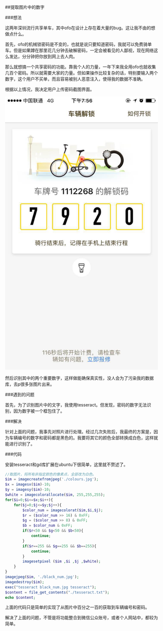 ##提取图片中的数字

###想法

这两年深圳流行共享单车，其中ofo在设计上存在着大量的bug。这让我不由的想做点什么。

首先，ofo的机械锁密码是不变的，也就是说只要知道密码，我就可以免费骑单车。但是如果蹲在那里花几分钟去破解密码，一定会被看见的人鄙视，现在网络这么发达，分分钟把你放到网上去人肉。

那么就想搞一个共享密码的功能。靠我个人的力量，一年下来我全用ofo也就收集几百个密码。所以就需要大家的力量。但如果操作比较复杂的话，特别要输入两个数字，这个用户不买单，而且容易被别人恶意注入，使得我的数据不准确。

根据以上情况，我决定用户上传密码截图界面。

![彩色截图](./images/ofocolors001.jpg)

然后识别其中的两个重要数字，这样做能确保真实性，没人会为了污染我的数据库，去p很多张图片出来。

###遇到的问题

首先，为了识别图片中的文字，我使用tesseract。但发现，密码的数字无法识别，因为数字被一个框包住了。

###解决

针对上面的问题，我事先对照片进行处理。经过几次失败后，我最终的方案是，因为车辆编号的数字和密码都是黑色的。我要将其它的颜色全部转换成白色，这样就能进行识别了。

###代码

安装tesseract和gd库扩展在ubuntu下很简单，这里就不赘述了。

```php
//取图片，将所有非指定颜色的像素点，全部改为白色。
$im = imagecreatefromjpeg('./colours.jpg');
$x = imagesx($im)-10;
$y = imagesy($im)-10;
$white = imagecolorallocate($im, 255,255,255);
for($i=0;$i<=$x;$i++){
	for($j=0;$j<=$y;$j++){
		$color_num = imagecolorat($im,$i,$j);
		$r = ($color_num >> 16) & 0xFF;
		$g = ($color_num >> 8) & 0xFF;
		$b = $color_num & 0xFF;
		if($r<50 && $g<50 && $b<50){
			continue;
		}
		if($r==255 && $g==255 && $b==255){
			continue;
		}
		imagesetpixel ($im ,$i ,$j ,$white);
	}
}
imagejpeg($im, './black_num.jpg');
imagedestroy($im);
exec("tesseract black_num.jpg tesseract");
$content = file_get_contents("./tesseract.txt");
echo $content;
```

上面的代码只是简单的实现了从图片中百分之一百的获取到车辆编号和密码。

解决了上面的问题，不管是将功能整合到微信公众账号，或者个人网站中，都较为简单。